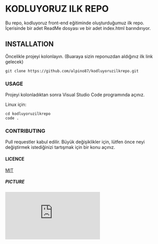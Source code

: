 
# KODLUYORUZ ILK REPO
  Bu repo, kodluyoruz front-end eğitiminde oluşturduğumuz ilk repo. İçerisinde bir adet ReadMe dosyası ve bir adet index.html barındırıyor.


## INSTALLATION
Öncelikle projeyi kolonlayın. (Buaraya sizin reponuzdan aldığınız ilk link gelecek)

    git clone https://github.com/alpino87/kodluyoruzilkrepo.git


### USAGE
Projeyi kolonladıktan sonra Visual Studio Code programında açınız.

Linux için:

    cd kodluyoruzilkrepo
    code .

### CONTRIBUTING
Pull requestler kabul edilir. Büyük değişiklikler için, lütfen önce neyi değiştirmek istediğinizi tartışmak için bir konu açınız.

#### LICENCE
   [MIT](https://choosealicense.com/licenses/mit/)
   
##### PICTURE
![PICTURE](https://github.com/alpino87/kodluyoruzilkrepo/blob/main/README.md)


